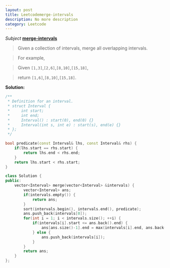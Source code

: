 ```yaml
---
layout: post
title: Leetcodemerge-intervals
description: No more description
category: Leetcode
---
```


*Subject* **[merge-intervals](https://oj.leetcode.com/problems/merge-intervals/)**

> Given a collection of intervals, merge all overlapping intervals.

> For example,

> Given `[1,3]`,`[2,6]`,`[8,10]`,`[15,18]`,

> return `[1,6]`,`[8,10]`,`[15,18]`.

**Solution:**

```c++
/**
 * Definition for an interval.
 * struct Interval {
 *     int start;
 *     int end;
 *     Interval() : start(0), end(0) {}
 *     Interval(int s, int e) : start(s), end(e) {}
 * };
 */

bool predicate(const Interval& lhs, const Interval& rhs) {
    if(lhs.start == rhs.start) {
        return lhs.end < rhs.end;
    }
    return lhs.start < rhs.start;
}

class Solution {
public:
    vector<Interval> merge(vector<Interval> &intervals) {
        vector<Interval> ans;
        if(intervals.empty()) {
            return ans;
        }
        sort(intervals.begin(), intervals.end(), predicate);
        ans.push_back(intervals[0]);
        for(int i = 1; i < intervals.size(); ++i) {
            if(intervals[i].start <= ans.back().end) {
                ans[ans.size()-1].end = max(intervals[i].end, ans.back().end);
            } else {
                ans.push_back(intervals[i]);
            }
        }
        return ans;
    }
};
```
